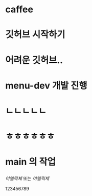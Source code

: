# caffee

# 깃허브 시작하기
# 어려운 깃허브..
# menu-dev 개발 진행
# ㄴㄴㄴㄴㄴ
# ㅎㅎㅎㅎㅎㅎ

# main 의 작업
###
*이텔릭체* 또는 _이텔릭체_


123456789

